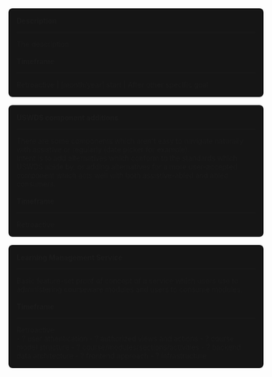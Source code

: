 <style>
    .card{
        border-radius: 0.5rem;
        background: #151515;
        white-space: pre-word;
        padding: 1rem;
        margin-bottom: 1rem;
    }

    div{
        background: none; background-color: none
    }
    button{
        margin: 0.2rem 0rem; padding: 0.2rem; outline: none; background-color: gray; border: none;
    }
    button:hover{
    box-shadow: 0px 0px 0.2rem 0.1rem white; overflow: hidden;
    }
</style>

<div class='card'>
    <div>
        <b>Description</b>
        <hr/>
    </div>
    <div>
        The description
    </div>
    <br/>
    <div>
       <b>Timeframe</b>
       <hr/>
    Retroactive | [month/year] start | After other specific goal
    </div>
</div>

<div class='card'>
    <div>
        <b>USWDS component additions</b>
        <hr/>
    </div>
    <div>
        There are some components which aren't easy to navigate naturally with assistive or regularly (date picker for example).<br/>
        Intent is to add alternatives which conform to the standards which USWDS abide by, or adding alternatives for a more user-accepted component which acts well with both assistive-abled and abled consumers.
    </div>
    <br/>
    <div>
       <b>Timeframe</b>
       <hr/>
       Retroactive
    </div>
</div>


<div class='card'>
    <div>
        <b>Learning Management Service</b>
        <hr/>
    </div>
    <div>
        Basic feature-set proof of concept of a service which users use to administering courseware modules and users to consume modules.
    </div>
    <br/>
    <div>
       <b>Timeframe</b>
       <hr/>
        Retroactive
        <br>
        - ? user athentication
        - ? authorized views and actions
        - ? course model structure
        - ? course/modules/sections/activities
        - ? backend data architecture
        - ? frontend approach
        - ? infrastructure  
    </div>
</div>
